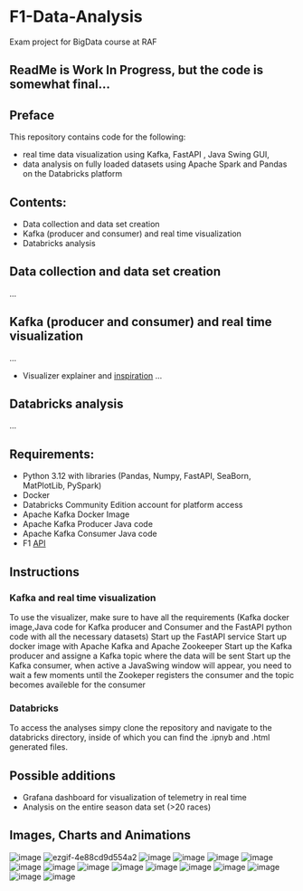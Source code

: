 # F1-Data-Analysis
Exam project for BigData course at RAF
## ReadMe is Work In Progress, but the code is somewhat final...

## Preface
This repository contains code for the following: 
- real time data visualization using Kafka, FastAPI , Java Swing GUI,
- data analysis on fully loaded datasets using Apache Spark and Pandas on the Databricks platform

## Contents:
- Data collection and data set creation
- Kafka (producer and consumer) and real time visualization
- Databricks analysis

## Data collection and data set creation
...
## Kafka (producer and consumer) and real time visualization
...
- Visualizer explainer and [inspiration](https://www.youtube.com/watch?v=0sR5oCIfXDI)
...
## Databricks analysis
...


## Requirements:
- Python 3.12 with libraries (Pandas, Numpy, FastAPI, SeaBorn, MatPlotLib, PySpark)
- Docker
- Databricks Community Edition account for platform access
- Apache Kafka Docker Image
- Apache Kafka Producer Java code
- Apache Kafka Consumer Java code
- F1 [API](https://openf1.org/)

## Instructions
### Kafka and real time visualization
To use the visualizer, make sure to have all the requirements (Kafka docker image,Java code for Kafka producer and Consumer and the FastAPI python code with all the necessary datasets)
Start up the FastAPI service
Start up docker image with Apache Kafka and Apache Zookeeper
Start up the Kafka producer and assigne a Kafka topic where the data will be sent
Start up the Kafka consumer, when active a JavaSwing window will appear, you need to wait a few moments until the Zookeper registers the consumer and the topic becomes availeble for the consumer
### Databricks
To access the analyses simpy clone the repository and navigate to the databricks directory, inside of which you can find the .ipnyb and .html generated files.
## Possible additions
- Grafana dashboard for visualization of telemetry in real time
- Analysis on the entire season data set (>20 races)
## Images, Charts and Animations
![image](https://github.com/user-attachments/assets/2ef3075b-eeee-4300-9125-a01a2b48924b)
![ezgif-4e88cd9d554a2](https://github.com/user-attachments/assets/3f9340f6-4524-43d6-8d6e-04af7dc42f77)
![image](https://github.com/user-attachments/assets/90d86f6d-f135-4ea5-92dd-97ccdc0917b2)
![image](https://github.com/user-attachments/assets/907fa1e8-c273-4d84-a5ed-d7e521bbae6e)
![image](https://github.com/user-attachments/assets/044fcbed-f61a-43b4-a0b0-8daa2e05bb4b)
![image](https://github.com/user-attachments/assets/4a6ba4b1-e38a-4312-95aa-cb29929329d4)
![image](https://github.com/user-attachments/assets/232d12ef-527f-4134-95bc-d04a8efdb5a9)
![image](https://github.com/user-attachments/assets/11d6ced7-1036-4068-9eec-8eb42f1b3477)
![image](https://github.com/user-attachments/assets/ffc48b1b-9e9f-4fa4-badd-b35f18605f26)
![image](https://github.com/user-attachments/assets/451220e1-84c2-4161-af51-5dbf84d05080)
![image](https://github.com/user-attachments/assets/261d7ce2-3271-46f5-8509-64377bedbcb0)
![image](https://github.com/user-attachments/assets/4c143ab3-3415-486d-8d24-dcd116de5041)
![image](https://github.com/user-attachments/assets/ea8c9d5d-1a76-4f82-b8df-eff67d3b1814)
![image](https://github.com/user-attachments/assets/67d0e9e9-c38e-408a-9fd1-8cd56cf9a4f2)
![image](https://github.com/user-attachments/assets/061a13ed-b8ae-4da7-b55e-19974a06989b)
![image](https://github.com/user-attachments/assets/9a33e0bc-3ff6-4620-834e-8f4137f876a3)














